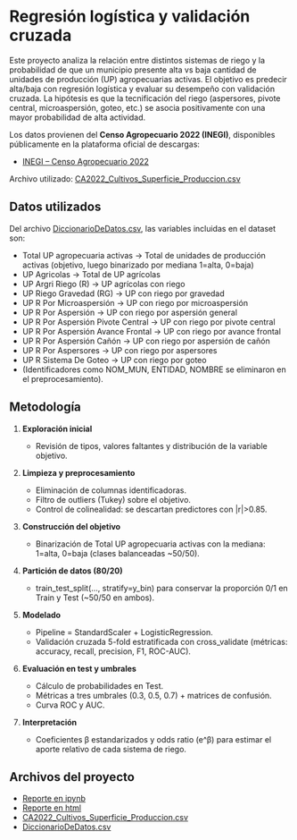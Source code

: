 # Regresión logística y validación cruzada

Este proyecto analiza la relación entre distintos sistemas de riego y la probabilidad de que un municipio presente alta vs baja cantidad de unidades de producción (UP) agropecuarias activas. El objetivo es predecir alta/baja con 
regresión logística y evaluar su desempeño con validación cruzada. La hipótesis es que la tecnificación del riego (aspersores, pivote central, microaspersión, goteo, etc.) se asocia positivamente con una mayor probabilidad de alta actividad.

Los datos provienen del **Censo Agropecuario 2022 (INEGI)**, disponibles públicamente en la plataforma oficial de descargas:
- [INEGI – Censo Agropecuario 2022](https://www.inegi.org.mx/app/descarga/ficha.html?tit=1795268&ag=0&f=csv)

Archivo utilizado: [CA2022_Cultivos_Superficie_Produccion.csv](CA2022_Cultivos_Superficie_Produccion.csv)  

## Datos utilizados
Del archivo [DiccionarioDeDatos.csv](DiccionarioDeDatos.csv), las variables incluidas en el dataset son:

- Total UP agropecuaria activas → Total de unidades de producción activas (objetivo, luego binarizado por mediana 1=alta, 0=baja)  
- UP Agricolas → Total de UP agrícolas  
- UP Argri Riego (R) → UP agrícolas con riego  
- UP Riego Gravedad (RG) → UP con riego por gravedad  
- UP R Por Microaspersión → UP con riego por microaspersión  
- UP R Por Aspersión → UP con riego por aspersión general  
- UP R Por Aspersión Pivote Central → UP con riego por pivote central  
- UP R Por Aspersión Avance Frontal → UP con riego por avance frontal  
- UP R Por Aspersión Cañón → UP con riego por aspersión de cañón  
- UP R Por Aspersores → UP con riego por aspersores  
- UP R Sistema De Goteo → UP con riego por goteo  
- (Identificadores como NOM_MUN, ENTIDAD, NOMBRE se eliminaron en el preprocesamiento).

## Metodología

1. **Exploración inicial**
   - Revisión de tipos, valores faltantes y distribución de la variable objetivo.

2. **Limpieza y preprocesamiento**
   - Eliminación de columnas identificadoras.
   - Filtro de outliers (Tukey) sobre el objetivo.
   - Control de colinealidad: se descartan predictores con |r|>0.85.

3. **Construcción del objetivo**
   - Binarización de Total UP agropecuaria activas con la mediana: 1=alta, 0=baja (clases balanceadas ~50/50).

4. **Partición de datos (80/20)**
   - train_test_split(..., stratify=y_bin) para conservar la proporción 0/1 en Train y Test (~50/50 en ambos).

5. **Modelado**
   - Pipeline = StandardScaler + LogisticRegression.
   - Validación cruzada 5-fold estratificada con cross_validate (métricas: accuracy, recall, precision, F1, ROC-AUC).

6. **Evaluación en test y umbrales**
   - Cálculo de probabilidades en Test.
   - Métricas a tres umbrales (0.3, 0.5, 0.7) + matrices de confusión.
   - Curva ROC y AUC.

7. **Interpretación**
   - Coeficientes β estandarizados y odds ratio (e^β) para estimar el aporte relativo de cada sistema de riego.

## Archivos del proyecto
- [Reporte en ipynb](A2.1_648241.ipynb)
- [Reporte en html](A2.1_648241.html)  
- [CA2022_Cultivos_Superficie_Produccion.csv](CA2022_Cultivos_Superficie_Produccion.csv)  
- [DiccionarioDeDatos.csv](DiccionarioDeDatos.csv)
